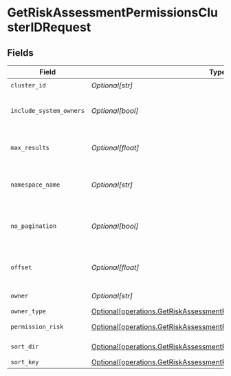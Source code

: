 # GetRiskAssessmentPermissionsClusterIDRequest


## Fields

| Field                                                                                                                                                          | Type                                                                                                                                                           | Required                                                                                                                                                       | Description                                                                                                                                                    |
| -------------------------------------------------------------------------------------------------------------------------------------------------------------- | -------------------------------------------------------------------------------------------------------------------------------------------------------------- | -------------------------------------------------------------------------------------------------------------------------------------------------------------- | -------------------------------------------------------------------------------------------------------------------------------------------------------------- |
| `cluster_id`                                                                                                                                                   | *Optional[str]*                                                                                                                                                | :heavy_check_mark:                                                                                                                                             | N/A                                                                                                                                                            |
| `include_system_owners`                                                                                                                                        | *Optional[bool]*                                                                                                                                               | :heavy_minus_sign:                                                                                                                                             | include systems default owners                                                                                                                                 |
| `max_results`                                                                                                                                                  | *Optional[float]*                                                                                                                                              | :heavy_minus_sign:                                                                                                                                             | The number of entries to return (pagination)                                                                                                                   |
| `namespace_name`                                                                                                                                               | *Optional[str]*                                                                                                                                                | :heavy_minus_sign:                                                                                                                                             | the namespace name to filter by                                                                                                                                |
| `no_pagination`                                                                                                                                                | *Optional[bool]*                                                                                                                                               | :heavy_minus_sign:                                                                                                                                             | When true, the pagination params will be ignored                                                                                                               |
| `offset`                                                                                                                                                       | *Optional[float]*                                                                                                                                              | :heavy_minus_sign:                                                                                                                                             | Return entries from this offset (pagination)                                                                                                                   |
| `owner`                                                                                                                                                        | *Optional[str]*                                                                                                                                                | :heavy_minus_sign:                                                                                                                                             | owner name                                                                                                                                                     |
| `owner_type`                                                                                                                                                   | [Optional[operations.GetRiskAssessmentPermissionsClusterIDOwnerType]](undefined/models/operations/getriskassessmentpermissionsclusteridownertype.md)           | :heavy_minus_sign:                                                                                                                                             | owner type                                                                                                                                                     |
| `permission_risk`                                                                                                                                              | [Optional[operations.GetRiskAssessmentPermissionsClusterIDPermissionRisk]](undefined/models/operations/getriskassessmentpermissionsclusteridpermissionrisk.md) | :heavy_minus_sign:                                                                                                                                             | the risk to filter by                                                                                                                                          |
| `sort_dir`                                                                                                                                                     | [Optional[operations.GetRiskAssessmentPermissionsClusterIDSortDir]](undefined/models/operations/getriskassessmentpermissionsclusteridsortdir.md)               | :heavy_minus_sign:                                                                                                                                             | sorting direction                                                                                                                                              |
| `sort_key`                                                                                                                                                     | [Optional[operations.GetRiskAssessmentPermissionsClusterIDSortKey]](undefined/models/operations/getriskassessmentpermissionsclusteridsortkey.md)               | :heavy_minus_sign:                                                                                                                                             | sort key                                                                                                                                                       |